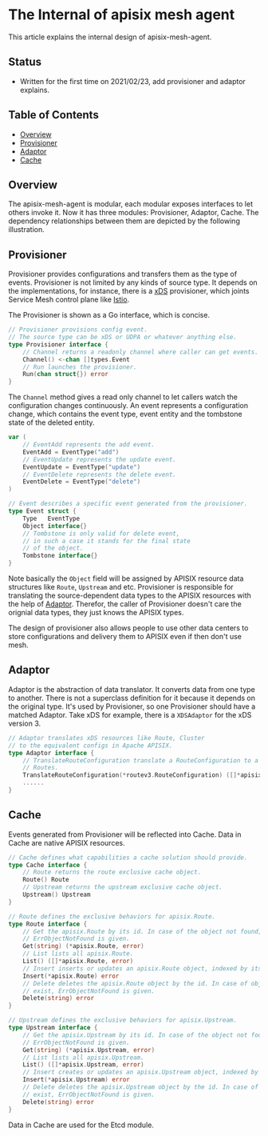 # The Internal of apisix mesh agent

This article explains the internal design of apisix-mesh-agent.

## Status

- Written for the first time on 2021/02/23, add provisioner and adaptor explains.

## Table of Contents

- [Overview](#overview)
- [Provisioner](#provisioner)
- [Adaptor](#adaptor)
- [Cache](#cache)

## Overview

The apisix-mesh-agent is modular, each modular exposes interfaces to let others invoke it.
Now it has three modules: Provisioner, Adaptor, Cache. The dependency relationships between them are depicted by the following illustration.

## Provisioner

Provisioner provides configurations and transfers them as the type of events. Provisioner is not limited by any kinds of source type.
It depends on the implementations, for instance, there is a [xDS](https://www.envoyproxy.io/docs/envoy/latest/api-docs/xds_protocol) provisioner,
which joints Service Mesh control plane like [Istio](https://istio.io/).

The Provisioner is shown as a Go interface, which is concise.

```go
// Provisioner provisions config event.
// The source type can be xDS or UDPA or whatever anything else.
type Provisioner interface {
    // Channel returns a readonly channel where caller can get events.
    Channel() <-chan []types.Event
    // Run launches the provisioner.
    Run(chan struct{}) error
}
```

The `Channel` method gives a read only channel to let callers watch the configuration changes continuously.
An event represents a configuration change, which contains the event type,
event entity and the tombstone state of the deleted entity.

```go
var (
    // EventAdd represents the add event.
    EventAdd = EventType("add")
    // EventUpdate represents the update event.
    EventUpdate = EventType("update")
    // EventDelete represents the delete event.
    EventDelete = EventType("delete")
)

// Event describes a specific event generated from the provisioner.
type Event struct {
    Type   EventType
    Object interface{}
    // Tombstone is only valid for delete event,
    // in such a case it stands for the final state
    // of the object.
    Tombstone interface{}
}
```

Note basically the `Object` field will be assigned by APISIX resource data structures
like `Route`, `Upstream` and etc. Provisioner is responsible for translating the source-dependent data types to
the APISIX resources with the help of [Adaptor](#adaptor). Therefor, the caller of Provisioner
doesn't care the orignial data types, they just knows the APISIX types.

The design of provisioner also allows people to use other data centers to store
configurations and delivery them to APISIX even if then don't use mesh.

## Adaptor

Adaptor is the abstraction of data translator. It converts data from one type to another. There is not
a superclass definition for it because it depends on the original type. It's used by Provisioner, so
one Provisioner should have a matched Adaptor. Take xDS for example, there is a
`XDSAdaptor` for the xDS version 3.

```go
// Adaptor translates xDS resources like Route, Cluster
// to the equivalent configs in Apache APISIX.
type Adaptor interface {
    // TranslateRouteConfiguration translate a RouteConfiguration to a series APISIX
    // Routes.
    TranslateRouteConfiguration(*routev3.RouteConfiguration) ([]*apisix.Route, error)
    ......
}
```

## Cache

Events generated from Provisioner will be reflected into Cache. Data in Cache are native APISIX resources.

```go
// Cache defines what capabilities a cache solution should provide.
type Cache interface {
	// Route returns the route exclusive cache object.
	Route() Route
	// Upstream returns the upstream exclusive cache object.
	Upstream() Upstream
}

// Route defines the exclusive behaviors for apisix.Route.
type Route interface {
	// Get the apisix.Route by its id. In case of the object not found,
	// ErrObjectNotFound is given.
	Get(string) (*apisix.Route, error)
	// List lists all apisix.Route.
	List() ([]*apisix.Route, error)
	// Insert inserts or updates an apisix.Route object, indexed by its id.
	Insert(*apisix.Route) error
	// Delete deletes the apisix.Route object by the id. In case of object not
	// exist, ErrObjectNotFound is given.
	Delete(string) error
}

// Upstream defines the exclusive behaviors for apisix.Upstream.
type Upstream interface {
	// Get the apisix.Upstream by its id. In case of the object not found,
	// ErrObjectNotFound is given.
	Get(string) (*apisix.Upstream, error)
	// List lists all apisix.Upstream.
	List() ([]*apisix.Upstream, error)
	// Insert creates or updates an apisix.Upstream object, indexed by its id.
	Insert(*apisix.Upstream) error
	// Delete deletes the apisix.Upstream object by the id. In case of object not
	// exist, ErrObjectNotFound is given.
	Delete(string) error
}
```

Data in Cache are used for the Etcd module.
